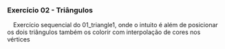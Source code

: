 ### Exercício 02 - Triângulos

&emsp;Exercício sequencial do 01_triangle1, onde o intuito é além de posicionar os dois triângulos também os colorir com interpolação de cores nos vértices